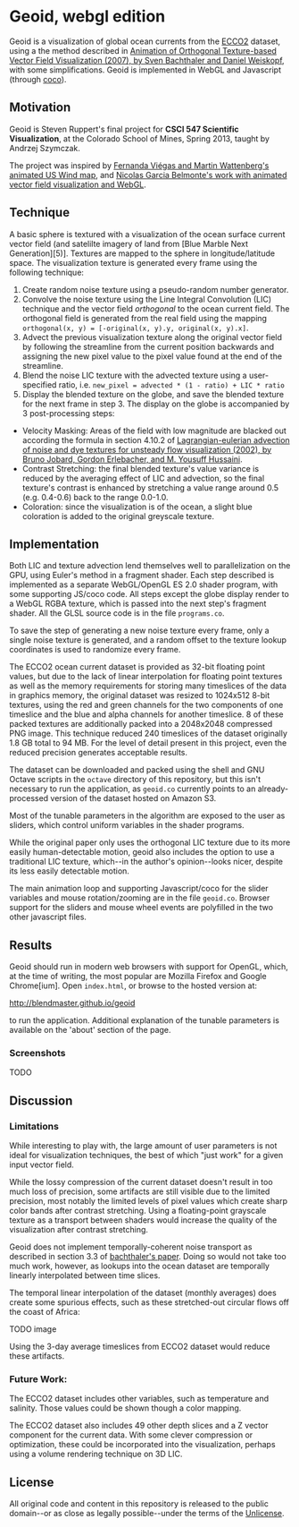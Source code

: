 # Geoid, webgl edition

Geoid is a visualization of global ocean currents from the [ECCO2][1] dataset, using a the method described in [Animation of Orthogonal Texture-based Vector Field Visualization (2007), by Sven Bachthaler and Daniel Weiskopf][0], with some simplifications. Geoid is implemented in WebGL and Javascript (through [coco][2]).

## Motivation

Geoid is Steven Ruppert's final project for **CSCI 547 Scientific Visualization**, at the Colorado School of Mines, Spring 2013, taught by Andrzej Szymczak.

The project was inspired by [Fernanda Viégas and Martin Wattenberg's animated US Wind map][3], and [Nicolas Garcia Belmonte's work with animated vector field visualization and WebGL][4].

## Technique

A basic sphere is textured with a visualization of the ocean surface current vector field (and satelilte imagery of land from [Blue Marble Next Generation][5)]. Textures are mapped to the sphere in longitude/latitude space. The visualization texture is generated every frame using the following technique:

1. Create random noise texture using a pseudo-random number generator.
2. Convolve the noise texture using the Line Integral Convolution (LIC) technique and the vector field _orthogonal_ to the ocean current field. The orthogonal field is generated from the real field using the mapping `orthogonal(x, y) = [-original(x, y).y, original(x, y).x]`.
3. Advect the previous visualization texture along the original vector field by following the streamline from the current position backwards and assigning the new pixel value to the pixel value found at the end of the streamline.
4. Blend the noise LIC texture with the advected texture using a user-specified ratio, i.e. `new_pixel = advected * (1 - ratio) + LIC * ratio`
5. Display the blended texture on the globe, and save the blended texture for the next frame in step 3. The display on the globe is accompanied by 3 post-processing steps:
  * Velocity Masking: Areas of the field with low magnitude are blacked out according the formula in section 4.10.2 of [Lagrangian-eulerian advection of noise and dye textures for unsteady flow visualization (2002), by Bruno Jobard, Gordon Erlebacher, and M. Yousuff Hussaini][6].
  * Contrast Stretching: the final blended texture's value variance is reduced by the averaging effect of LIC and advection, so the final texture's contrast is enhanced by stretching a value range around 0.5 (e.g. 0.4-0.6) back to the range 0.0-1.0.
  * Coloration: since the visualization is of the ocean, a slight blue coloration is added to the original greyscale texture.

## Implementation

Both LIC and texture advection lend themselves well to parallelization on the GPU, using Euler's method in a fragment shader. Each step described is implemented as a separate WebGL/OpenGL ES 2.0 shader program, with some supporting JS/coco code. All steps except the globe display render to a WebGL RGBA texture, which is passed into the next step's fragment shader. All the GLSL source code is in the file `programs.co`.

To save the step of generating a new noise texture every frame, only a single noise texture is generated, and a random offset to the texture lookup coordinates is used to randomize every frame.

The ECCO2 ocean current dataset is provided as 32-bit floating point values, but due to the lack of linear interpolation for floating point textures as well as the memory requirements for storing many timeslices of the data in graphics memory, the original dataset was resized to 1024x512 8-bit textures, using the red and green channels for the two components of one timeslice and the blue and alpha channels for another timeslice. 8 of these packed textures are additionally packed into a 2048x2048 compressed PNG image. This technique reduced 240 timeslices of the dataset originally 1.8 GB total to 94 MB. For the level of detail present in this project, even the reduced precision generates acceptable results. 

The dataset can be downloaded and packed using the shell and GNU Octave scripts in the `octave` directory of this repository, but this isn't necessary to run the application, as `geoid.co` currently points to an already-processed version of the dataset hosted on Amazon S3.

Most of the tunable parameters in the algorithm are exposed to the user as sliders, which control uniform variables in the shader programs.

While the original paper only uses the orthogonal LIC texture due to its more easily human-detectable motion, geoid also includes the option to use a traditional LIC texture, which--in the author's opinion--looks nicer, despite its less easily detectable motion.

The main animation loop and supporting Javascript/coco for the slider variables and mouse rotation/zooming are in the file `geoid.co`. Browser support for the sliders and mouse wheel events are polyfilled in the two other javascript files.

## Results

Geoid should run in modern web browsers with support for OpenGL, which, at the time of writing, the most popular are Mozilla Firefox and Google Chrome[ium]. Open `index.html`, or browse to the hosted version at:

http://blendmaster.github.io/geoid

to run the application. Additional explanation of the tunable parameters is available on the 'about' section of the page.

### Screenshots

TODO

## Discussion

### Limitations

While interesting to play with, the large amount of user parameters is not ideal for visualization techniques, the best of which "just work" for a given input vector field.

While the lossy compression of the current dataset doesn't result in too much loss of precision, some artifacts are still visible due to the limited precision, most notably the limited levels of pixel values which create sharp color bands after contrast stretching. Using a floating-point grayscale texture as a transport between shaders would increase the quality of the visualization after contrast stretching.

Geoid does not implement temporally-coherent noise transport as described in section 3.3 of [bachthaler's paper][0]. Doing so would not take too much work, however, as lookups into the ocean dataset are temporally linearly interpolated between time slices.

The temporal linear interpolation of the dataset (monthly averages) does create some spurious effects, such as these stretched-out circular flows off the coast of Africa:

TODO image

Using the 3-day average timeslices from ECCO2 dataset would reduce these artifacts.

### Future Work:

The ECCO2 dataset includes other variables, such as temperature and salinity. Those values could be shown though a color mapping.

The ECCO2 dataset also includes 49 other depth slices and a Z vector component for the current data. With some clever compression or optimization, these could be incorporated into the visualization, perhaps using a volume rendering technique on 3D LIC.

## License

All original code and content in this repository is released to the public domain--or as close as legally possible--under the terms of the [Unlicense][7].

[0]: http://www.vis.uni-stuttgart.de/~weiskopf/publications/eurovis07.pdf
[1]: http://ecco2.jpl.nasa.gov/
[2]: https://github.com/satyr/coco
[3]: http://hint.fm/wind/
[4]: http://philogb.github.io/blog/2012/08/14/playing-with-line-integral-convolutions/
[5]: http://visibleearth.nasa.gov/view_cat.php?categoryID=1484
[6]: http://www.cs.ucdavis.edu/~ma/ECS276/readings/Jobard_TVCG02.pdf
[7]: http://unlicense.org

